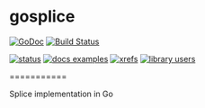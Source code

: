 gosplice
=========

[![GoDoc](https://godoc.org/github.com/creack/gosplice?status.png)](https://godoc.org/github.com/creack/gosplice)
[![Build Status](https://travis-ci.org/creack/gosplice.png)](https://travis-ci.org/creack/gosplice)

[![status](https://sourcegraph.com/api/repos/github.com/creack/gosplice/badges/status.png)](https://sourcegraph.com/github.com/creack/gosplice)
[![docs examples](https://sourcegraph.com/api/repos/github.com/creack/gosplice/badges/docs-examples.png)](https://sourcegraph.com/github.com/creack/gosplice)
[![xrefs](https://sourcegraph.com/api/repos/github.com/creack/gosplice/badges/xrefs.png)](https://sourcegraph.com/github.com/creack/gosplice)
[![library users](https://sourcegraph.com/api/repos/github.com/creack/gosplice/badges/library-users.png)](https://sourcegraph.com/github.com/creack/gosplice)

===========

Splice implementation in Go
